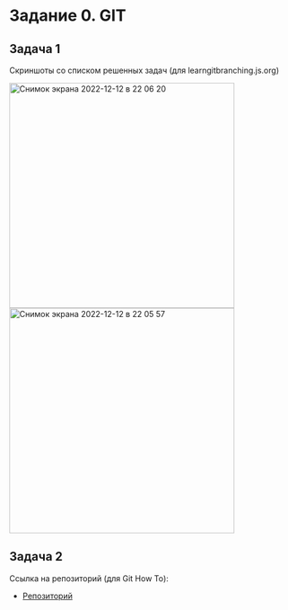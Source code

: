 # Задание 0. GIT
Задача 1
--------------
Скриншоты со списком решенных задач (для learngitbranching.js.org)

<img width="401" alt="Снимок экрана 2022-12-12 в 22 06 20" src="https://user-images.githubusercontent.com/103368567/207160866-05596df0-ea1c-48c7-a66f-0537327ea9f1.png">

<img width="401" alt="Снимок экрана 2022-12-12 в 22 05 57" src="https://user-images.githubusercontent.com/103368567/207160883-466e8118-546b-48a0-a361-9b853e520478.png">

Задача 2
--------------
Ссылка на репозиторий (для Git How To):
- [Репозиторий](https://github.com/lleprechaun/GitHowTo)

